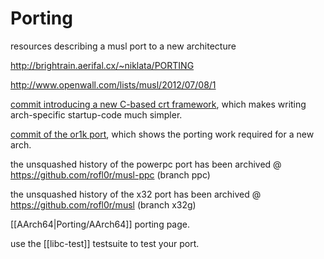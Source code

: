 # Porting

resources describing a musl port to a new architecture

http://brightrain.aerifal.cx/~niklata/PORTING

http://www.openwall.com/lists/musl/2012/07/08/1

[commit introducing a new C-based crt framework][commit-crt], which makes
writing arch-specific startup-code much simpler.

[commit of the or1k port][commit-or1k], which shows the porting work
required for a new arch.

the unsquashed history of the powerpc port has been archived @
https://github.com/rofl0r/musl-ppc (branch ppc)

the unsquashed history of the x32 port has been archived @
https://github.com/rofl0r/musl (branch x32g)

[[AArch64|Porting/AArch64]] porting page.

use the [[libc-test]] testsuite to test your port.

[commit-crt]: http://git.musl-libc.org/cgit/musl/commit/?id=c5e34dabbb47d8e97a4deccbb421e0cd93c0094b
[commit-or1k]: http://git.musl-libc.org/cgit/musl/commit/?id=200d15479c0bc48471ee7b8e538ce33af990f82e
